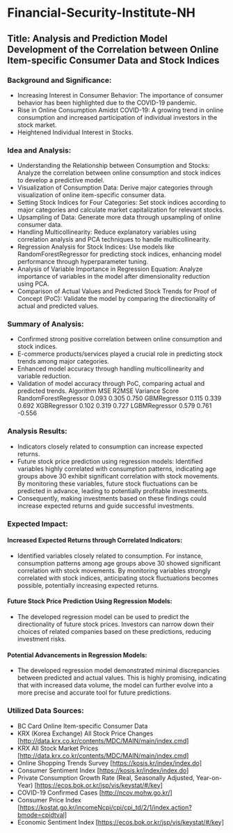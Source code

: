 # Financial-Security-Institute-NH
## Title: Analysis and Prediction Model Development of the Correlation between Online Item-specific Consumer Data and Stock Indices

### Background and Significance:
- Increasing Interest in Consumer Behavior: The importance of consumer behavior has been highlighted due to the COVID-19 pandemic.  
- Rise in Online Consumption Amidst COVID-19: A growing trend in online consumption and increased participation of individual investors in the stock market.  
- Heightened Individual Interest in Stocks.  

### Idea and Analysis:
- Understanding the Relationship between Consumption and Stocks: Analyze the correlation between online consumption and stock indices to develop a predictive model.
- Visualization of Consumption Data: Derive major categories through visualization of online item-specific consumer data.
- Setting Stock Indices for Four Categories: Set stock indices according to major categories and calculate market capitalization for relevant stocks.
- Upsampling of Data: Generate more data through upsampling of online consumer data.
- Handling Multicollinearity: Reduce explanatory variables using correlation analysis and PCA techniques to handle multicollinearity.
- Regression Analysis for Stock Indices: Use models like RandomForestRegressor for predicting stock indices, enhancing model performance through hyperparameter tuning.
- Analysis of Variable Importance in Regression Equation: Analyze importance of variables in the model after dimensionality reduction using PCA.
- Comparison of Actual Values and Predicted Stock Trends for Proof of Concept (PoC): Validate the model by comparing the directionality of actual and predicted values.

### Summary of Analysis:
- Confirmed strong positive correlation between online consumption and stock indices.
- E-commerce products/services played a crucial role in predicting stock trends among major categories.
- Enhanced model accuracy through handling multicollinearity and variable reduction.
- Validation of model accuracy through PoC, comparing actual and predicted trends.
Algorithm MSE R2MSE Variance Score
RandomForestRegressor 0.093 0.305 0.750
GBMRegressor 0.115 0.339 0.692
XGBRegressor 0.102 0.319 0.727
LGBMRegressor 0.579 0.761 -0.556

### Analysis Results:
- Indicators closely related to consumption can increase expected returns.
- Future stock price prediction using regression models: Identified variables highly correlated with consumption patterns, indicating age groups above 30 exhibit significant correlation with stock movements. By monitoring these variables, future stock fluctuations can be predicted in advance, leading to potentially profitable investments.
- Consequently, making investments based on these findings could increase expected returns and guide successful investments.

### Expected Impact:

#### Increased Expected Returns through Correlated Indicators:
- Identified variables closely related to consumption. For instance, consumption patterns among age groups above 30 showed significant correlation with stock movements. By monitoring variables strongly correlated with stock indices, anticipating stock fluctuations becomes possible, potentially increasing expected returns.

#### Future Stock Price Prediction Using Regression Models:
- The developed regression model can be used to predict the directionality of future stock prices. Investors can narrow down their choices of related companies based on these predictions, reducing investment risks.

#### Potential Advancements in Regression Models:
- The developed regression model demonstrated minimal discrepancies between predicted and actual values. This is highly promising, indicating that with increased data volume, the model can further evolve into a more precise and accurate tool for future predictions.

### Utilized Data Sources:
- BC Card Online Item-specific Consumer Data
- KRX (Korea Exchange) All Stock Price Changes [http://data.krx.co.kr/contents/MDC/MAIN/main/index.cmd]
- KRX All Stock Market Prices [http://data.krx.co.kr/contents/MDC/MAIN/main/index.cmd]
- Online Shopping Trends Survey [https://kosis.kr/index/index.do]
- Consumer Sentiment Index [https://kosis.kr/index/index.do]
- Private Consumption Growth Rate (Real, Seasonally Adjusted, Year-on-Year) [https://ecos.bok.or.kr/jsp/vis/keystat/#/key]
- COVID-19 Confirmed Cases [http://ncov.mohw.go.kr/]
- Consumer Price Index [https://kostat.go.kr/incomeNcpi/cpi/cpi_td/2/1/index.action?bmode=cpidtval]
- Economic Sentiment Index [https://ecos.bok.or.kr/jsp/vis/keystat/#/key]
